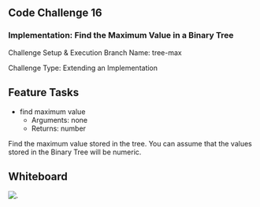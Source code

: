## Code Challenge 16

### Implementation: Find the Maximum Value in a Binary Tree

Challenge Setup & Execution
Branch Name: tree-max

Challenge Type: Extending an Implementation

## Feature Tasks

* find maximum value
    * Arguments: none
    * Returns: number

Find the maximum value stored in the tree. You can assume that the values stored in the Binary Tree will be numeric.

## Whiteboard

![.](https://i.imgur.com/oCgNgMD.png)